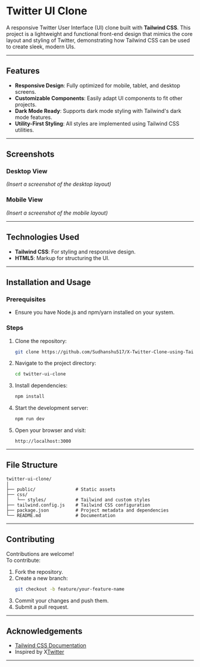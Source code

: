 
# Twitter UI Clone  

A responsive Twitter User Interface (UI) clone built with **Tailwind CSS**. This project is a lightweight and functional front-end design that mimics the core layout and styling of Twitter, demonstrating how Tailwind CSS can be used to create sleek, modern UIs.

---

## Features

- **Responsive Design**: Fully optimized for mobile, tablet, and desktop screens.
- **Customizable Components**: Easily adapt UI components to fit other projects.
- **Dark Mode Ready**: Supports dark mode styling with Tailwind's dark mode features.
- **Utility-First Styling**: All styles are implemented using Tailwind CSS utilities.

---



## Screenshots

### Desktop View  
*(Insert a screenshot of the desktop layout)*  

### Mobile View  
*(Insert a screenshot of the mobile layout)*  

---

## Technologies Used

- **Tailwind CSS**: For styling and responsive design.  
- **HTML5**: Markup for structuring the UI.  

---

## Installation and Usage

### Prerequisites
- Ensure you have Node.js and npm/yarn installed on your system.

### Steps
1. Clone the repository:  
   ```bash
   git clone https://github.com/Sudhanshu517/X-Twitter-Clone-using-Tailwind-CSS/tree/main
   ```
2. Navigate to the project directory:  
   ```bash
   cd twitter-ui-clone
   ```
3. Install dependencies:  
   ```bash
   npm install
   ```
4. Start the development server:  
   ```bash
   npm run dev
   ```
5. Open your browser and visit:  
   ```
   http://localhost:3000
   ```

---

## File Structure

```plaintext
twitter-ui-clone/
│
├── public/               # Static assets
├── css/                  
│   └── styles/           # Tailwind and custom styles
├── tailwind.config.js    # Tailwind CSS configuration
├── package.json          # Project metadata and dependencies
└── README.md             # Documentation
```

---



## Contributing

Contributions are welcome!  
To contribute:  
1. Fork the repository.  
2. Create a new branch:  
   ```bash
   git checkout -b feature/your-feature-name
   ```
3. Commit your changes and push them.  
4. Submit a pull request.

---

## Acknowledgements

- [Tailwind CSS Documentation](https://tailwindcss.com/docs)  
- Inspired by X[Twitter](https://twitter.com)  

---  

